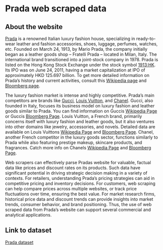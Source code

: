 # Prada web scraped data 

## About the website

[Prada](https://www.prada.com/) is a renowned Italian luxury fashion house, specializing in ready-to-wear leather and fashion accessories, shoes, luggage, perfumes, watches, etc. Founded on March 24, 1913, by Mario Prada, the company initially began as a leather goods shop – Fratelli Prada – located in Milan, Italy. The international brand transitioned into a joint-stock company in 1978. Prada is listed on the Hong Kong Stock Exchange under the stock symbol [1913:HK](https://www.bloomberg.com/quote/1913:HK). Its IPO was on June 24, 2011, having a market capitalization at IPO of approximately HKD 125.697 billion. To get more detailed information on Prada’s history and current activities, consult this [Wikipedia page](https://en.wikipedia.org/wiki/Prada) and [Bloomberg page](https://www.bloomberg.com/profile/company/1913:HK).

The luxury fashion market is intense and highly competitive. Prada’s main competitors are brands like [Gucci](https://www.gucci.com/us/en/), [Louis Vuitton](https://www.us.louisvuitton.com/eng-us/homepage), and [Chanel](https://www.chanel.com/us/). Gucci, also founded in Italy, focuses its business model on luxury fashion and leather goods similar to Prada. You can find information on Guccis [Wikipedia Page](https://en.wikipedia.org/wiki/Gucci) or Guccis [Bloomberg Page](https://www.bloomberg.com/profile/company/GUC:IM). Louis Vuitton, a French brand, primarily concerns itself with luxury fashion and leather goods, but it also ventures into other domains like jewelry, accessories, and novels. Detailed data are available on Louis Vuittons [Wikipedia Page](https://en.wikipedia.org/wiki/Louis_Vuitton) and [Bloomberg Page](https://www.bloomberg.com/profile/company/MC:FP). Chanel, another French competitor in the luxury goods sector, functions similarly to Prada while also featuring prestige makeup, skincare products, and fragrances. Catch more info on Chanels [Wikipedia Page](https://en.wikipedia.org/wiki/Chanel) and [Bloomberg Page](https://www.bloomberg.com/profile/company/1336921D:US).

Web scrapers can effectively parse Pradas website for valuable, factual data like prices and discount rates on its products. Such data have significant potential in driving strategic decision making in a variety of contexts. For retailers, understanding Prada’s pricing strategies can aid in competitive pricing and inventory decisions. For customers, web scraping can help compare prices across multiple websites, or track price fluctuations over time, ensuring the best value. For market research firms, historical price data and discount trends can provide insights into market trends, consumer behavior, and brand positioning. Thus, the use of web scraped data from Prada’s website can support several commercial and analytical applications.


## Link to **dataset**

[Prada dataset](https://www.databoutique.com/buy-data-list-subset/Prada%20web%20scraped%20data/r/reczuVYSjpmNS7Nv3)
